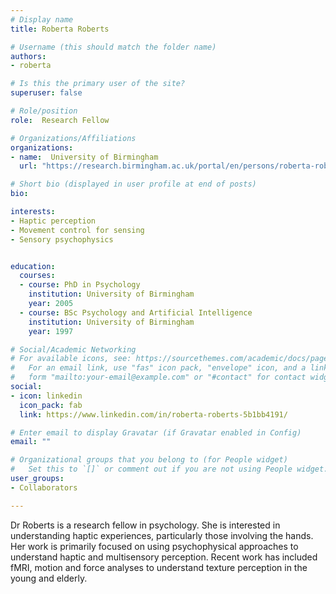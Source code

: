 ```yaml
---
# Display name
title: Roberta Roberts

# Username (this should match the folder name)
authors:
- roberta

# Is this the primary user of the site?
superuser: false

# Role/position
role:  Research Fellow

# Organizations/Affiliations
organizations:
- name:  University of Birmingham
  url: "https://research.birmingham.ac.uk/portal/en/persons/roberta-roberts(1f150785-e950-4372-9e3e-c6be2391dfe4).html"

# Short bio (displayed in user profile at end of posts)
bio:  

interests:
- Haptic perception
- Movement control for sensing
- Sensory psychophysics


education:
  courses:
  - course: PhD in Psychology
    institution: University of Birmingham
    year: 2005
  - course: BSc Psychology and Artificial Intelligence
    institution: University of Birmingham
    year: 1997

# Social/Academic Networking
# For available icons, see: https://sourcethemes.com/academic/docs/page-builder/#icons
#   For an email link, use "fas" icon pack, "envelope" icon, and a link in the
#   form "mailto:your-email@example.com" or "#contact" for contact widget.
social:
- icon: linkedin
  icon_pack: fab  
  link: https://www.linkedin.com/in/roberta-roberts-5b1bb4191/

# Enter email to display Gravatar (if Gravatar enabled in Config)
email: ""

# Organizational groups that you belong to (for People widget)
#   Set this to `[]` or comment out if you are not using People widget.
user_groups:
- Collaborators

---
```

Dr Roberts is a research fellow in psychology. She is interested in understanding haptic experiences, particularly those involving the hands. Her work is primarily focused on using psychophysical approaches to understand haptic and multisensory perception. Recent work has included fMRI, motion and force analyses to understand texture perception in the young and elderly.  
